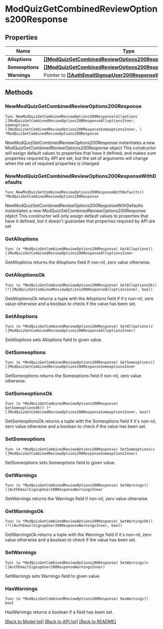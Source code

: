 # ModQuizGetCombinedReviewOptions200Response

## Properties

Name | Type | Description | Notes
------------ | ------------- | ------------- | -------------
**Alloptions** | [**[]ModQuizGetCombinedReviewOptions200ResponseAlloptionsInner**](ModQuizGetCombinedReviewOptions200ResponseAlloptionsInner.md) |  | 
**Someoptions** | [**[]ModQuizGetCombinedReviewOptions200ResponseSomeoptionsInner**](ModQuizGetCombinedReviewOptions200ResponseSomeoptionsInner.md) |  | 
**Warnings** | Pointer to [**[]AuthEmailSignupUser200ResponseWarningsInner**](AuthEmailSignupUser200ResponseWarningsInner.md) |  | [optional] 

## Methods

### NewModQuizGetCombinedReviewOptions200Response

`func NewModQuizGetCombinedReviewOptions200Response(alloptions []ModQuizGetCombinedReviewOptions200ResponseAlloptionsInner, someoptions []ModQuizGetCombinedReviewOptions200ResponseSomeoptionsInner, ) *ModQuizGetCombinedReviewOptions200Response`

NewModQuizGetCombinedReviewOptions200Response instantiates a new ModQuizGetCombinedReviewOptions200Response object
This constructor will assign default values to properties that have it defined,
and makes sure properties required by API are set, but the set of arguments
will change when the set of required properties is changed

### NewModQuizGetCombinedReviewOptions200ResponseWithDefaults

`func NewModQuizGetCombinedReviewOptions200ResponseWithDefaults() *ModQuizGetCombinedReviewOptions200Response`

NewModQuizGetCombinedReviewOptions200ResponseWithDefaults instantiates a new ModQuizGetCombinedReviewOptions200Response object
This constructor will only assign default values to properties that have it defined,
but it doesn't guarantee that properties required by API are set

### GetAlloptions

`func (o *ModQuizGetCombinedReviewOptions200Response) GetAlloptions() []ModQuizGetCombinedReviewOptions200ResponseAlloptionsInner`

GetAlloptions returns the Alloptions field if non-nil, zero value otherwise.

### GetAlloptionsOk

`func (o *ModQuizGetCombinedReviewOptions200Response) GetAlloptionsOk() (*[]ModQuizGetCombinedReviewOptions200ResponseAlloptionsInner, bool)`

GetAlloptionsOk returns a tuple with the Alloptions field if it's non-nil, zero value otherwise
and a boolean to check if the value has been set.

### SetAlloptions

`func (o *ModQuizGetCombinedReviewOptions200Response) SetAlloptions(v []ModQuizGetCombinedReviewOptions200ResponseAlloptionsInner)`

SetAlloptions sets Alloptions field to given value.


### GetSomeoptions

`func (o *ModQuizGetCombinedReviewOptions200Response) GetSomeoptions() []ModQuizGetCombinedReviewOptions200ResponseSomeoptionsInner`

GetSomeoptions returns the Someoptions field if non-nil, zero value otherwise.

### GetSomeoptionsOk

`func (o *ModQuizGetCombinedReviewOptions200Response) GetSomeoptionsOk() (*[]ModQuizGetCombinedReviewOptions200ResponseSomeoptionsInner, bool)`

GetSomeoptionsOk returns a tuple with the Someoptions field if it's non-nil, zero value otherwise
and a boolean to check if the value has been set.

### SetSomeoptions

`func (o *ModQuizGetCombinedReviewOptions200Response) SetSomeoptions(v []ModQuizGetCombinedReviewOptions200ResponseSomeoptionsInner)`

SetSomeoptions sets Someoptions field to given value.


### GetWarnings

`func (o *ModQuizGetCombinedReviewOptions200Response) GetWarnings() []AuthEmailSignupUser200ResponseWarningsInner`

GetWarnings returns the Warnings field if non-nil, zero value otherwise.

### GetWarningsOk

`func (o *ModQuizGetCombinedReviewOptions200Response) GetWarningsOk() (*[]AuthEmailSignupUser200ResponseWarningsInner, bool)`

GetWarningsOk returns a tuple with the Warnings field if it's non-nil, zero value otherwise
and a boolean to check if the value has been set.

### SetWarnings

`func (o *ModQuizGetCombinedReviewOptions200Response) SetWarnings(v []AuthEmailSignupUser200ResponseWarningsInner)`

SetWarnings sets Warnings field to given value.

### HasWarnings

`func (o *ModQuizGetCombinedReviewOptions200Response) HasWarnings() bool`

HasWarnings returns a boolean if a field has been set.


[[Back to Model list]](../README.md#documentation-for-models) [[Back to API list]](../README.md#documentation-for-api-endpoints) [[Back to README]](../README.md)



